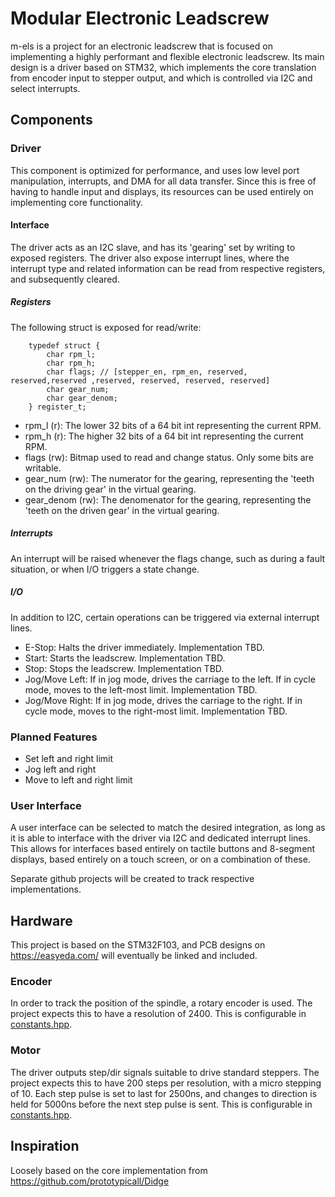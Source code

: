 # Modular Electronic Leadscrew
m-els is a project for an electronic leadscrew that is focused on implementing a highly performant and flexible electronic leadscrew.
Its main design is a driver based on STM32, which implements the core translation from encoder input to stepper output, and which is controlled via I2C and select interrupts.

## Components
### Driver
This component is optimized for performance, and uses low level port manipulation, interrupts, and DMA for all data transfer. 
Since this is free of having to handle input and displays, its resources can be used entirely on implementing core functionality.

#### Interface
The driver acts as an I2C slave, and has its 'gearing' set by writing to exposed registers. The driver also expose interrupt lines, where the interrupt type and related information can be read from respective registers, and subsequently cleared.

##### Registers
The following struct is exposed for read/write:
```
    typedef struct {
        char rpm_l;
        char rpm_h;
        char flags; // [stepper_en, rpm_en, reserved, reserved,reserved ,reserved, reserved, reserved, reserved]
        char gear_num;
        char gear_denom;
    } register_t;
```

* rpm_l (r): The lower 32 bits of a 64 bit int representing the current RPM.
* rpm_h (r): The higher 32 bits of a 64 bit int representing the current RPM.
* flags (rw): Bitmap used to read and change status. Only some bits are writable.
* gear_num (rw): The numerator for the gearing, representing the 'teeth on the driving gear' in the virtual gearing.
* gear_denom (rw): The denomenator for the gearing, representing the 'teeth on the driven gear' in the virtual gearing.

##### Interrupts
An interrupt will be raised whenever the flags change, such as during a fault situation, or when I/O triggers a state change.

##### I/O
In addition to I2C, certain operations can be triggered via external interrupt lines.
* E-Stop: Halts the driver immediately. Implementation TBD.
* Start: Starts the leadscrew. Implementation TBD.
* Stop: Stops the leadscrew. Implementation TBD.
* Jog/Move Left: If in jog mode, drives the carriage to the left. If in cycle mode, moves to the left-most limit. Implementation TBD.
* Jog/Move Right: If in jog mode, drives the carriage to the right. If in cycle mode, moves to the right-most limit. Implementation TBD.

### Planned Features
* Set left and right limit
* Jog left and right
* Move to left and right limit

### User Interface
A user interface can be selected to match the desired integration, as long as it is able to interface with the driver via I2C and dedicated interrupt lines. This allows for interfaces based entirely on tactile buttons and 8-segment displays, based entirely on a touch screen, or on a combination of these.

Separate github projects will be created to track respective implementations.

## Hardware
This project is based on the STM32F103, and PCB designs on https://easyeda.com/ will eventually be linked and included.

### Encoder
In order to track the position of the spindle, a rotary encoder is used. The project expects this to have a resolution of 2400.
This is configurable in [constants.hpp](firmware/constants.hpp).

### Motor
The driver outputs step/dir signals suitable to drive standard steppers. The project expects this to have 200 steps per resolution, with a micro stepping of 10.
Each step pulse is set to last for 2500ns, and changes to direction is held for 5000ns before the next step pulse is sent.
This is configurable in [constants.hpp](firmware/constants.hpp).

## Inspiration
Loosely based on the core implementation from https://github.com/prototypicall/Didge 

